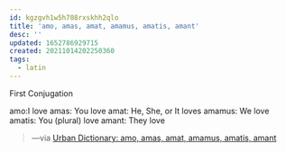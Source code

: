 ```yaml
---
id: kgzgvh1w5h708rxskhh2qlo
title: 'amo, amas, amat, amamus, amatis, amant'
desc: ''
updated: 1652786929715
created: 20211014202250360
tags:
  - latin
---
```


First Conjugation

amo:I love
amas: You love
amat: He, She, or It loves
amamus: We love
amatis: You (plural) love
amant: They love

> —via [Urban Dictionary: amo, amas, amat, amamus, amatis, amant](https://www.urbandictionary.com/define.php?term=amo%2C%20amas%2C%20amat%2C%20amamus%2C%20amatis%2C%20amant)
